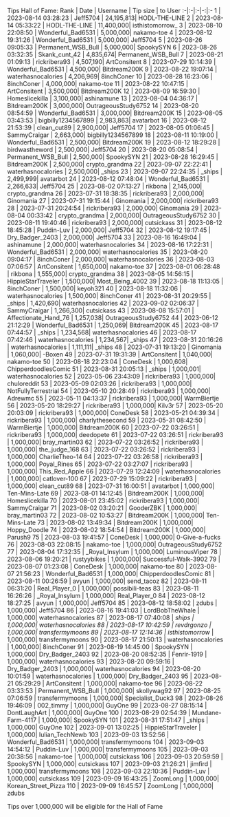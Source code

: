 Tips Hall of Fame:
Rank | Date | Username | Tip size | to User
:-|:-|:-|-:|:-
1 | 2023-08-14 03:28:23 | Jeff5704 | 24,195,813| HODL-THE-LINE
2 | 2023-08-14 05:33:22 | HODL-THE-LINE | 11,400,000| isthistomorrow_
3 | 2023-08-10 22:08:50 | Wonderful_Bad6531 | 5,000,000| nakamo-toe
4 | 2023-08-12 19:31:26 | Wonderful_Bad6531 | 5,000,000| Jeff5704
5 | 2023-08-26 09:05:33 | Permanent_WSB_Bull | 5,000,000| SpookySYN
6 | 2023-08-26 03:32:35 | Skank_cunt_42 | 4,835,674| Permanent_WSB_Bull
7 | 2023-08-21 01:09:13 | rickribera93 | 4,507,190| ArtConsitent
8 | 2023-07-29 10:14:39 | Wonderful_Bad6531 | 4,500,000| Bitdream200K
9 | 2023-08-22 19:07:14 | waterhasnocalories | 4,206,969| 8inchConer
10 | 2023-08-28 16:23:06 | 8inchConer | 4,000,000| nakamo-toe
11 | 2023-08-22 10:47:15 | ArtConsitent | 3,500,000| Bitdream200K
12 | 2023-08-09 16:59:30 | Homeslicekilla | 3,100,000| ashinamune
13 | 2023-08-04 04:36:17 | Bitdream200K | 3,000,000| OutrageousStudy6752
14 | 2023-08-20 08:54:59 | Wonderful_Bad6531 | 3,000,000| Bitdream200K
15 | 2023-08-05 03:43:53 | bigbilly1234567899 | 2,983,863| avatarbot
16 | 2023-08-12 21:53:39 | clean_cut89 | 2,900,000| Jeff5704
17 | 2023-08-05 01:06:45 | SammyCraigar | 2,663,000| bigbilly1234567899
18 | 2023-08-11 10:19:00 | Wonderful_Bad6531 | 2,500,000| Bitdream200K
19 | 2023-08-12 18:29:28 | birdwastheword | 2,500,000| Jeff5704
20 | 2023-08-20 05:08:54 | Permanent_WSB_Bull | 2,500,000| SpookySYN
21 | 2023-08-28 16:29:45 | Bitdream200K | 2,500,000| crypto_grandma
22 | 2023-09-07 22:22:41 | waterhasnocalories | 2,500,000| _ships
23 | 2023-09-07 22:24:35 | _ships | 2,499,999| avatarbot
24 | 2023-08-12 07:48:04 | Wonderful_Bad6531 | 2,266,633| Jeff5704
25 | 2023-08-02 07:13:27 | rikbona | 2,145,000| crypto_grandma
26 | 2023-07-31 18:38:35 | rickribera93 | 2,000,000| Ginomania
27 | 2023-07-31 19:15:44 | Ginomania | 2,000,000| rickribera93
28 | 2023-07-31 20:24:54 | rickribera93 | 2,000,000| Ginomania
29 | 2023-08-04 00:33:42 | crypto_grandma | 2,000,000| OutrageousStudy6752
30 | 2023-08-11 19:40:46 | rickribera93 | 2,000,000| cutsickass
31 | 2023-08-12 18:45:28 | Puddin-Luv | 2,000,000| Jeff5704
32 | 2023-08-12 19:17:45 | Dry_Badger_2403 | 2,000,000| Jeff5704
33 | 2023-08-16 16:49:04 | ashinamune | 2,000,000| waterhasnocalories
34 | 2023-08-16 17:22:31 | Wonderful_Bad6531 | 2,000,000| waterhasnocalories
35 | 2023-08-20 09:04:17 | 8inchConer | 2,000,000| waterhasnocalories
36 | 2023-08-03 07:06:57 | ArtConsitent | 1,650,000| nakamo-toe
37 | 2023-08-01 06:28:48 | rikbona | 1,555,000| crypto_grandma
38 | 2023-08-05 14:56:15 | HippieStarTraveler | 1,500,000| Most_Being_4002
39 | 2023-08-18 11:13:05 | 8inchConer | 1,500,000| keyoh321
40 | 2023-08-18 11:32:06 | waterhasnocalories | 1,500,000| 8inchConer
41 | 2023-08-31 20:29:55 | _ships | 1,420,690| waterhasnocalories
42 | 2023-09-02 02:06:37 | SammyCraigar | 1,266,300| cutsickass
43 | 2023-08-08 15:57:01 | Affectionate_Hand_76 | 1,257,038| OutrageousStudy6752
44 | 2023-06-12 21:12:29 | Wonderful_Bad6531 | 1,250,069| Bitdream200K
45 | 2023-08-17 07:44:57 | _ships | 1,234,568| waterhasnocalories
46 | 2023-08-17 07:42:46 | waterhasnocalories | 1,234,567| _ships
47 | 2023-08-31 20:16:26 | waterhasnocalories | 1,111,111| _ships
48 | 2023-07-31 19:13:20 | Ginomania | 1,060,000| -Boxen
49 | 2023-07-31 19:31:39 | ArtConsitent | 1,040,000| nakamo-toe
50 | 2023-08-18 22:23:04 | ConeDesk | 1,000,608| ChipperdoodlesComic
51 | 2023-08-31 20:05:13 | _ships | 1,000,001| waterhasnocalories
52 | 2023-05-06 23:43:09 | rickribera93 | 1,000,000| chuloreddit
53 | 2023-05-09 02:03:26 | rickribera93 | 1,000,000| NotFullyTerrestrial
54 | 2023-05-10 20:28:49 | rickribera93 | 1,000,000| Adrewmc
55 | 2023-05-11 04:13:37 | rickribera93 | 1,000,000| WarmBiertje
56 | 2023-05-20 18:29:27 | rickribera93 | 1,000,000| Kilv3r
57 | 2023-05-20 20:03:09 | rickribera93 | 1,000,000| ConeDesk
58 | 2023-05-21 04:39:34 | rickribera93 | 1,000,000| charlythesecond
59 | 2023-05-31 08:42:50 | WarmBiertje | 1,000,000| Bitdream200K
60 | 2023-07-22 03:26:51 | rickribera93 | 1,000,000| deedopete
61 | 2023-07-22 03:26:51 | rickribera93 | 1,000,000| bray_martin03
62 | 2023-07-22 03:26:52 | rickribera93 | 1,000,000| the_judge_168
63 | 2023-07-22 03:26:52 | rickribera93 | 1,000,000| CharlieTheo-14
64 | 2023-07-22 03:26:58 | rickribera93 | 1,000,000| Poyal_Rines
65 | 2023-07-22 03:27:07 | rickribera93 | 1,000,000| This_Red_Apple
66 | 2023-07-29 12:24:09 | waterhasnocalories | 1,000,000| catlover-100
67 | 2023-07-29 15:09:22 | rickribera93 | 1,000,000| clean_cut89
68 | 2023-07-31 16:00:51 | avatarbot | 1,000,000| Ten-Mins-Late
69 | 2023-08-01 14:12:45 | Bitdream200K | 1,000,000| Homeslicekilla
70 | 2023-08-01 23:45:02 | rickribera93 | 1,000,000| SammyCraigar
71 | 2023-08-02 03:20:21 | GooderZBK | 1,000,000| bray_martin03
72 | 2023-08-02 10:53:27 | Bitdream200K | 1,000,000| Ten-Mins-Late
73 | 2023-08-02 13:49:34 | Bitdream200K | 1,000,000| Hoppy_Doodle
74 | 2023-08-02 18:54:54 | Bitdream200K | 1,000,000| Parush9
75 | 2023-08-03 19:41:57 | ConeDesk | 1,000,000| 0-Give-a-fucks
76 | 2023-08-03 22:08:15 | nakamo-toe | 1,000,000| OutrageousStudy6752
77 | 2023-08-04 17:32:35 | _Royal_Insylum | 1,000,000| LuminousViper
78 | 2023-08-06 19:20:21 | rustyybikes | 1,000,000| Successful-Walk-3902
79 | 2023-08-07 01:23:08 | ConeDesk | 1,000,000| nakamo-toe
80 | 2023-08-07 21:56:23 | Wonderful_Bad6531 | 1,000,000| ChipperdoodlesComic
81 | 2023-08-11 00:26:59 | avyun | 1,000,000| send_tacoz
82 | 2023-08-11 06:31:20 | Real_Player_0 | 1,000,000| possibili-teas
83 | 2023-08-11 16:26:26 | _Royal_Insylum | 1,000,000| Real_Player_0
84 | 2023-08-12 18:27:25 | avyun | 1,000,000| Jeff5704
85 | 2023-08-12 18:58:02 | zdubs | 1,000,000| Jeff5704
86 | 2023-08-16 19:41:03 | LordBobTheWhale | 1,000,000| waterhasnocalories
87 | 2023-08-17 07:40:08 | _ships | 1,000,000| waterhasnocalories
88 | 2023-08-17 10:42:59 | revdrgonzo | 1,000,000| transfermymoons
89 | 2023-08-17 12:14:36 | isthistomorrow_ | 1,000,000| transfermymoons
90 | 2023-08-17 21:50:13 | waterhasnocalories | 1,000,000| 8inchConer
91 | 2023-08-19 14:45:00 | SpookySYN | 1,000,000| Dry_Badger_2403
92 | 2023-08-20 08:52:35 | Fenrir-1919 | 1,000,000| waterhasnocalories
93 | 2023-08-20 09:59:16 | Dry_Badger_2403 | 1,000,000| waterhasnocalories
94 | 2023-08-20 10:01:59 | waterhasnocalories | 1,000,000| Dry_Badger_2403
95 | 2023-08-21 05:29:29 | ArtConsitent | 1,000,000| nakamo-toe
96 | 2023-08-22 03:33:53 | Permanent_WSB_Bull | 1,000,000| skollywag92
97 | 2023-08-25 07:06:59 | transfermymoons | 1,000,000| Specialist_Duck3
98 | 2023-08-26 19:46:09 | 002_timmy | 1,000,000| GuyOne
99 | 2023-08-27 08:15:14 | DontLaughArt | 1,000,000| GuyOne
100 | 2023-08-29 02:54:39 | Mundane-Farm-4117 | 1,000,000| SpookySYN
101 | 2023-08-31 17:51:47 | _ships | 1,000,000| GuyOne
102 | 2023-09-01 13:02:25 | HippieStarTraveler | 1,000,000| Iulian_TechNewb
103 | 2023-09-03 13:52:56 | Wonderful_Bad6531 | 1,000,000| transfermymoons
104 | 2023-09-03 14:54:12 | Puddin-Luv | 1,000,000| transfermymoons
105 | 2023-09-03 20:38:56 | nakamo-toe | 1,000,000| cutsickass
106 | 2023-09-03 20:59:59 | SpookySYN | 1,000,000| cutsickass
107 | 2023-09-03 21:26:21 | jimfird | 1,000,000| transfermymoons
108 | 2023-09-03 22:10:36 | Puddin-Luv | 1,000,000| cutsickass
109 | 2023-09-09 16:43:25 | ZoomLong | 1,000,000| Korean_Street_Pizza
110 | 2023-09-09 16:45:57 | ZoomLong | 1,000,000| zdubs

Tips over 1,000,000 will be eligible for the Hall of Fame
